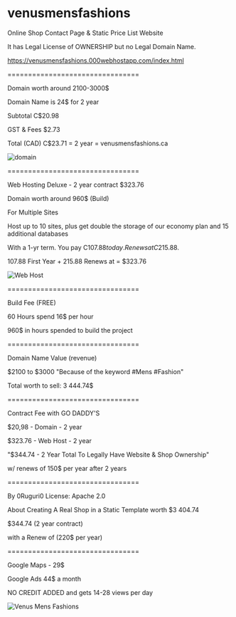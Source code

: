 # venusmensfashions
Online Shop Contact Page &amp; Static Price List Website

It has Legal License of OWNERSHIP but no Legal Domain Name. 

https://venusmensfashions.000webhostapp.com/index.html

================================

Domain worth around 2100-3000$

Domain Name is 24$ for 2 year

Subtotal C$20.98

GST & Fees $2.73

Total (CAD) C$23.71 = 2 year = venusmensfashions.ca

![domain](https://github.com/0ruguri0/venusmensfashion/assets/150361492/054f946c-5219-4ee0-bdd5-741a45842670)



================================


Web Hosting Deluxe - 2 year contract $323.76


Domain worth around 960$ (Build)


For Multiple Sites


Host up to 10 sites, plus get double the storage of our economy plan and 15 additional databases


With a 1-yr term. You pay C$107.88 today.
Renews at C$215.88.


107.88 First Year + 215.88 Renews at = $323.76

![Web Host](https://github.com/0ruguri0/venusmensfashion/assets/150361492/15d4bc0d-45c4-41df-a98c-21bbcfd628c8)


================================

Build Fee (FREE)


60 Hours spend
16$ per hour


960$ in hours spended to build the project

================================

Domain Name Value   (revenue)


$2100 to $3000
"Because of the keyword #Mens #Fashion"


Total worth to sell: 3 444.74$

================================

Contract Fee with GO DADDY'S


$20,98 - Domain - 2 year

$323.76 - Web Host - 2 year 

"$344.74 - 2 Year Total To Legally Have Website & Shop Ownership"


w/ renews of 150$  per year after 2 years

================================


By 0Ruguri0 License: Apache 2.0


About Creating A Real Shop in a Static Template worth $3 404.74 

$344.74 (2 year contract)

with a Renew of (220$ per year)

================================

Google Maps - 29$

Google Ads 44$ a month

NO CREDIT ADDED and gets 14-28 views per day


![Venus Mens Fashions](https://github.com/0ruguri0/venusmensfashions/assets/150361492/29f3f864-b34e-4159-9c3e-03e9e038bced)

